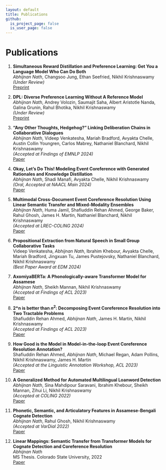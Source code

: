 ```yaml
---
layout: default
title: Publications
github:
  is_project_page: false
  is_user_page: false
---
```


# Publications

1. **Simultaneous Reward Distillation and Preference Learning: Get You a Language Model Who Can Do Both**  
   *Abhijnan Nath*, Changsoo Jung, Ethan Seefried, Nikhil Krishnaswamy  
   *(Under Review)*  
   [Preprint](https://arxiv.org/pdf/2410.08458)

2. **DPL: Diverse Preference Learning Without A Reference Model**  
   *Abhijnan Nath*, Andrey Volozin, Saumajit Saha, Albert Aristotle Nanda, Galina Grunin, Rahul Bhotika, Nikhil Krishnaswamy  
   *(Under Review)*  
   [Preprint](https://drive.google.com/file/d/1dFI_N0zgXF4YkawaIJqqoyEKn2IU9xEO/view?usp=sharing)

3. **“Any Other Thoughts, Hedgehog?” Linking Deliberation Chains in Collaborative Dialogues**  
   *Abhijnan Nath*, Videep Venkatesha, Mariah Bradford, Avyakta Chelle, Austin Collin Youngren, Carlos Mabrey, Nathaniel Blanchard, Nikhil Krishnaswamy  
   *(Accepted at Findings of EMNLP 2024)*  
   [Paper](https://aclanthology.org/2024.findings-emnlp.305/)

4. **Okay, Let’s Do This! Modeling Event Coreference with Generated Rationales and Knowledge Distillation**  
   *Abhijnan Nath*, Shadi Manafi, Avyakta Chelle, Nikhil Krishnaswamy  
   *(Oral, Accepted at NAACL Main 2024)*  
   [Paper](https://arxiv.org/pdf/2404.03196.pdf)

5. **Multimodal Cross-Document Event Coreference Resolution Using Linear Semantic Transfer and Mixed-Modality Ensembles**  
   *Abhijnan Nath*, Huma Jamil, Shafiuddin Rehan Ahmed, George Baker, Rahul Ghosh, James H. Martin, Nathaniel Blanchard, Nikhil Krishnaswamy  
   *(Accepted at LREC-COLING 2024)*  
   [Paper](https://arxiv.org/pdf/2404.08949v1)

6. **Propositional Extraction from Natural Speech in Small Group Collaborative Tasks**  
   Videep Venkatesha, *Abhijnan Nath*, Ibrahim Khebour, Avyakta Chelle, Mariah Bradford, Jingxuan Tu, James Pustejovsky, Nathaniel Blanchard, Nikhil Krishnaswamy  
   *(Best Paper Award at EDM 2024)*

7. **AxomiyaBERTa: A Phonologically-aware Transformer Model for Assamese**  
   *Abhijnan Nath*, Sheikh Mannan, Nikhil Krishnaswamy  
   *(Accepted at Findings of ACL 2023)*  
   [Paper](https://arxiv.org/abs/2305.13641/)

8. **2*n is better than $n^2$: Decomposing Event Coreference Resolution into Two Tractable Problems**  
   Shafiuddin Rehan Ahmed, *Abhijnan Nath*, James H. Martin, Nikhil Krishnaswamy  
   *(Accepted at Findings of ACL 2023)*  
   [Paper](https://arxiv.org/abs/2305.05672/)

9. **How Good is the Model in Model-in-the-loop Event Coreference Resolution Annotation?**  
   Shafiuddin Rehan Ahmed, *Abhijnan Nath*, Michael Regan, Adam Pollins, Nikhil Krishnaswamy, James H. Martin  
   *(Accepted at the Linguistic Annotation Workshop, ACL 2023)*  
   [Paper](https://arxiv.org/abs/2306.05434/)

10. **A Generalized Method for Automated Multilingual Loanword Detection**  
    *Abhijnan Nath*, Sina Mahdipour Saravani, Ibrahim Khebour, Sheikh Mannan, Zihui Li, Nikhil Krishnaswamy  
    *(Accepted at COLING 2022)*  
    [Paper](https://aclanthology.org/2022.coling-1.442/)

11. **Phonetic, Semantic, and Articulatory Features in Assamese-Bengali Cognate Detection**  
    *Abhijnan Nath*, Rahul Ghosh, Nikhil Krishnaswamy  
    *(Accepted at VarDial 2022)*  
    [Paper](https://aclanthology.org/2022.vardial-1.5/)

12. **Linear Mappings: Semantic Transfer from Transformer Models for Cognate Detection and Coreference Resolution**  
    *Abhijnan Nath*  
    MS Thesis. Colorado State University, 2022  
    [Paper](https://mountainscholar.org/handle/10217/235958)
